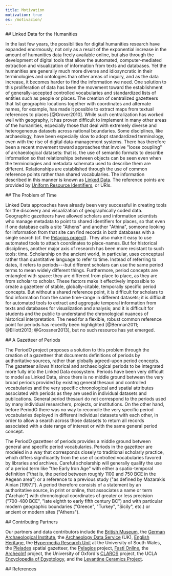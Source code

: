 ```yaml
---
title: Motivation
motivation: true
es: /motivacion/
---
```


<!-- note: MUST leave blank lines after paragraphs -->

<section>
## Linked Data for the Humanities

In the last few years, the possibilities for digital humanities research have expanded enormously, not only as a result of the exponential increase in the amount of humanities data freely available online, but also through the development of digital tools that allow the automated, computer-mediated extraction and visualization of information from texts and databases. Yet the humanities are generally much more diverse and idiosyncratic in their terminologies and ontologies than other areas of inquiry, and as the data increase, it becomes harder to find the information we need. One solution to this proliferation of data has been the movement toward the establishment of generally-accepted controlled vocabularies and standardized lists of entities such as people or places. The creation of centralized gazetteers that list geographic locations together with coordinates and alternate names, for example, has made it possible to extract maps from textual references to places [@Grover2010]. While such centralization has worked well with geography, it has proven difficult to implement in many other areas of the humanities, especially those that deal with extremely diverse and heterogeneous datasets across national boundaries. Some disciplines, like archaeology, have been especially slow to adopt standardized terminology, even with the rise of digital data-management systems. There has therefore been a recent movement toward approaches that involve "loose coupling" of archaeological datasets: that is, the use of semantic formats to describe information so that relationships between objects can be seen even when the terminologies and metadata schemata used to describe them are different. Relationships are established through the use of common reference points rather than shared vocabularies. The information described in this manner is known as [Linked Data][ldata]. The reference points are provided by [Uniform Resource Identifiers][uri], or URIs.

</section>

[uri]: https://en.wikipedia.org/wiki/Uniform_Resource_Identifier
[ldata]: https://en.wikipedia.org/wiki/Linked_data

<section>
## The Problem of Time

Linked Data approaches have already been very successful in creating tools for the discovery and visualization of geographically coded data. Geographic gazetteers have allowed scholars and information scientists who manage metadata to point to shared identifiers for places, so that even if one database calls a site "Athens" and another "Athina", someone looking for information from that site can find records in both databases with a single search (cf. the [Pelagios project][pel]). They also make it easy to use automated tools to attach coordinates to place-names. But for historical disciplines, another major axis of research has been more resistant to such tools: time. Scholarship on the ancient world, in particular, uses conceptual rather than quantitative language to refer to time. Instead of referring to dates, it refers to periods---but different scholars can use the same period terms to mean widely different things. Furthermore, period concepts are entangled with space: they are different from place to place, as they are from scholar to scholar. These factors make it effectively impossible to create a gazetteer of stable, globally-citable, temporally specific period concepts. But without a shared reference point, it is difficult for scholars to find information from the same time-range in different datasets; it is difficult for automated tools to extract and aggregate temporal information from texts and databases for visualization and analysis; and it is difficult for students and the public to understand the chronological nuances of historical interpretation. The need for a flexible, robust common reference point for periods has recently been highlighted [@Berman2011; @Elliott2013; @Grossner2013], but no such resource has yet emerged.

</section>

[pel]: http://commons.pelagios.org/about/

<section>
## A Gazetteer of Periods

The PeriodO project proposes a solution to this problem through the creation of a gazetteer that documents definitions of periods by authoritative sources, rather than globally agreed-upon period concepts. The gazetteer allows historical and archaeological periods to be integrated more fully into the Linked Data ecosystem. Periods have been very difficult to model as Linked Data, since there is no middle ground between the very broad periods provided by existing general thesauri and controlled vocabularies and the very specific chronological and spatial attributes associated with periods as they are used in individual datasets and publications. General period thesauri do not correspond to the periods used by many individual researchers, projects, or institutions. On the other hand, before PeriodO there was no way to reconcile the very specific period vocabularies deployed in different individual datasets with each other, in order to allow a search across those datasets to return all records associated with a date range of interest or with the same general period concept.

The PeriodO gazetteer of periods provides a middle ground between general and specific period vocabularies. Periods in the gazetteer are modeled in a way that corresponds closely to traditional scholarly practice, which differs significantly from the use of controlled vocabularies favored by libraries and archives. Careful scholarship will generally qualify the use of a period term like "the Early Iron Age" with either a spatio-temporal definition ("that is, the period between roughly 1100 and 750 BCE in the Aegean area") or a reference to a previous study ("as defined by Mazarakis Ainian [1997]"). A period therefore consists of a statement by an authoritative source, in print or online, that associates a name or term ("Archaic") with chronological coordinates of greater or less precision ("700-480 BCE", "late eighth to early fifth century BC") and with particular modern geographic boundaries ("Greece", "Turkey", "Sicily", etc.) or ancient or modern sites ("Athens").

</section>

<section>
## Contributing Partners

Our partners and data contributors include the [British Museum][bri], the [German Archaeological Institute][gai], the [Archaeology Data Service][ads] (UK), [English Heritage][eng], the [Hypermedia Research Unit][hru] at the University of South Wales, the [Pleiades][ple] spatial gazetteer, the [Pelagios][pel] project, [Fasti Online][fas], the [ArcheoInf][arc] project, the University of Oxford's [CLAROS][cla] project, the UCLA [Encyclopedia of Egyptology][uee], and the [Levantine Ceramics Project][lcp].

[adm]: http://www.utexas.edu/cola/depts/classics/faculty/atr253
[ryn]: http://aeshin.org/
[erc]: https://twitter.com/ekansa
[ctx]: http://opencontext.org/
[bri]: https://www.britishmuseum.org/
[gai]: http://www.dainst.org/
[ads]: http://archaeologydataservice.ac.uk/
[eng]: http://www.english-heritage.org.uk/
[hru]: http://hypermedia.research.southwales.ac.uk/
[ple]: http://pleiades.stoa.org/
[pel]: http://pelagios-project.blogspot.com/p/about-pelagios.html
[fas]: http://www.fastionline.org/
[arc]: http://www.ub.tu-dortmund.de/archeoinf/
[cla]: http://www.clarosnet.org/
[uee]: http://www.uee.ucla.edu/
[lcp]: http://www.levantineceramics.org/

</section>

<section>
## References
</section>
